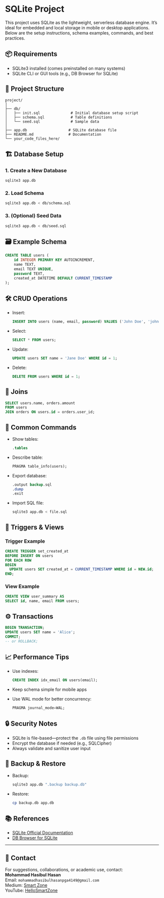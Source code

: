 # SQLite Project

This project uses SQLite as the lightweight, serverless database engine. It’s ideal for embedded and local storage in mobile or desktop applications. Below are the setup instructions, schema examples, commands, and best practices.

## 📦 Requirements

* SQLite3 installed (comes preinstalled on many systems)
* SQLite CLI or GUI tools (e.g., DB Browser for SQLite)

## 📁 Project Structure

```
project/
│
├── db/
│   ├── init.sql              # Initial database setup script
│   ├── schema.sql            # Table definitions
│   └── seed.sql              # Sample data
│
├── app.db                   # SQLite database file
├── README.md                # Documentation
└── your_code_files_here/
```

## 🏗️ Database Setup

### 1. Create a New Database

```bash
sqlite3 app.db
```

### 2. Load Schema

```bash
sqlite3 app.db < db/schema.sql
```

### 3. (Optional) Seed Data

```bash
sqlite3 app.db < db/seed.sql
```

## 🗃️ Example Schema

```sql
CREATE TABLE users (
    id INTEGER PRIMARY KEY AUTOINCREMENT,
    name TEXT,
    email TEXT UNIQUE,
    password TEXT,
    created_at DATETIME DEFAULT CURRENT_TIMESTAMP
);
```

## 🛠️ CRUD Operations

* Insert:

  ```sql
  INSERT INTO users (name, email, password) VALUES ('John Doe', 'john@example.com', '12345');
  ```
* Select:

  ```sql
  SELECT * FROM users;
  ```
* Update:

  ```sql
  UPDATE users SET name = 'Jane Doe' WHERE id = 1;
  ```
* Delete:

  ```sql
  DELETE FROM users WHERE id = 1;
  ```

## 🧩 Joins

```sql
SELECT users.name, orders.amount
FROM users
JOIN orders ON users.id = orders.user_id;
```

## 📌 Common Commands

* Show tables:

  ```sql
  .tables
  ```
* Describe table:

  ```sql
  PRAGMA table_info(users);
  ```
* Export database:

  ```sql
  .output backup.sql
  .dump
  .exit
  ```
* Import SQL file:

  ```bash
  sqlite3 app.db < file.sql
  ```

## 🔄 Triggers & Views

### Trigger Example

```sql
CREATE TRIGGER set_created_at
BEFORE INSERT ON users
FOR EACH ROW
BEGIN
  UPDATE users SET created_at = CURRENT_TIMESTAMP WHERE id = NEW.id;
END;
```

### View Example

```sql
CREATE VIEW user_summary AS
SELECT id, name, email FROM users;
```

## ⚙️ Transactions

```sql
BEGIN TRANSACTION;
UPDATE users SET name = 'Alice';
COMMIT;
-- or ROLLBACK;
```

## 📈 Performance Tips

* Use indexes:

  ```sql
  CREATE INDEX idx_email ON users(email);
  ```
* Keep schema simple for mobile apps
* Use WAL mode for better concurrency:

  ```sql
  PRAGMA journal_mode=WAL;
  ```

## 🔒 Security Notes

* SQLite is file-based—protect the `.db` file using file permissions
* Encrypt the database if needed (e.g., SQLCipher)
* Always validate and sanitize user input

## 💾 Backup & Restore

* Backup:

  ```bash
  sqlite3 app.db ".backup backup.db"
  ```
* Restore:

  ```bash
  cp backup.db app.db
  ```

## 📚 References

* [SQLite Official Documentation](https://sqlite.org/docs.html)
* [DB Browser for SQLite](https://sqlitebrowser.org/)

---

## 📩 Contact

For suggestions, collaborations, or academic use, contact:  
**Mohammad Hasibul Hasan**  
Email: `mohammadhasibulhasanpga4149@gmail.com`  
Medium: [Smart Zone](https://medium.com/@hasibulhimu49)  
YouTube: [HelloSmartZone](https://www.youtube.com/@HelloSmartZone)
